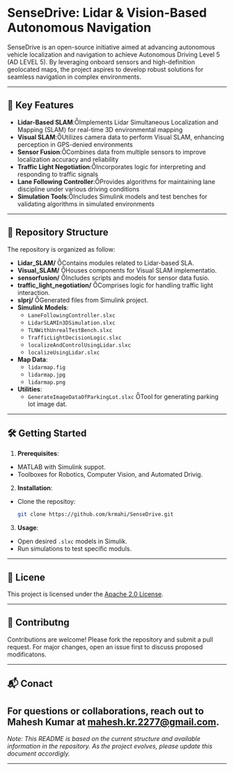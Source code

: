 

# SenseDrive: Lidar & Vision-Based Autonomous Navigation

SenseDrive is an open-source initiative aimed at advancing autonomous vehicle localization and navigation to achieve Autonomous Driving Level 5 (AD LEVEL 5). By leveraging onboard sensors and high-definition geolocated maps, the project aspires to develop robust solutions for seamless navigation in complex environments.

---

## 🚗 Key Features

- **Lidar-Based SLAM**:Implements Lidar Simultaneous Localization and Mapping (SLAM) for real-time 3D environmental mapping
- **Visual SLAM**:Utilizes camera data to perform Visual SLAM, enhancing perception in GPS-denied environments
- **Sensor Fusion**:Combines data from multiple sensors to improve localization accuracy and reliability
- **Traffic Light Negotiation**:Incorporates logic for interpreting and responding to traffic signals
- **Lane Following Controller**:Provides algorithms for maintaining lane discipline under various driving conditions
- **Simulation Tools**:Includes Simulink models and test benches for validating algorithms in simulated environments

---

## 📁 Repository Structure
The repository is organized as follow:

- **Lidar_SLAM/** Contains modules related to Lidar-based SLA.
- **Visual_SLAM/** Houses components for Visual SLAM implementatio.
- **sensorfusion/** Includes scripts and models for sensor data fusio.
- **traffic_light_negotiation/** Comprises logic for handling traffic light interaction.
- **slprj/** Generated files from Simulink project.
- **Simulink Models**:
  - `LaneFollowingController.slxc`
  - `LidarSLAMIn3DSimulation.slxc`
  - `TLNWithUnrealTestBench.slxc`
  - `TrafficLightDecisionLogic.slxc`
  - `localizeAndControlUsingLidar.slxc`
  - `localizeUsingLidar.slxc`
- **Map Data**:
  - `lidarmap.fig`
  - `lidarmap.jpg`
  - `lidarmap.png`
- **Utilities**:
  - `GenerateImageDataOfParkingLot.slxc` Tool for generating parking lot image dat.

---

## 🛠️ Getting Started

1. **Prerequisites**:
  - MATLAB with Simulink suppot.
  - Toolboxes for Robotics, Computer Vision, and Automated Drivig.

2. **Installation**:
  - Clone the repositoy:
     ```bash
     git clone https://github.com/krmahi/SenseDrive.git
     ```

3. **Usage**:
  - Open desired `.slxc` models in Simulik.
  - Run simulations to test specific moduls.

---

## 📄 Licene

This project is licensed under the [Apache 2.0 License](https://github.com/krmahi/SenseDrive/blob/main/LICENE).

---

## 🤝 Contributng

Contributions are welcome! Please fork the repository and submit a pull request. For major changes, open an issue first to discuss proposed modificatons.

---

## 📬 Conact

For questions or collaborations, reach out to Mahesh Kumar at [mahesh.kr.2277@gmail.com](mailto:mahesh.kr.2277@gmailcom).
---

*Note: This README is based on the current structure and available information in the repository. As the project evolves, please update this document accordigly.*

--- 
